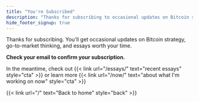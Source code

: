 ```yaml
---
title: "You're Subscribed"
description: "Thanks for subscribing to occasional updates on Bitcoin strategy and go-to-market thinking."
hide_footer_signup: true
---
```


Thanks for subscribing. You'll get occasional updates on Bitcoin strategy, go-to-market thinking, and essays worth your time.

**Check your email to confirm your subscription.**

In the meantime, check out {{< link url="/essays/" text="recent essays" style="cta" >}} or learn more {{< link url="/now/" text="about what I'm working on now" style="cta" >}}

{{< link url="/" text="Back to home" style="back" >}}
